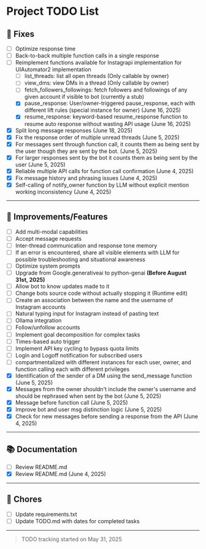# Project TODO List

## 🐞 Fixes
- [ ] Optimize response time
- [ ] Back-to-back multiple function calls in a single response
- [ ] Reimplement functions available for Instagrapi implementation for UIAutomator2 implementation
    - [ ] list_threads: list all open threads (Only callable by owner)
    - [ ] view_dms: view DMs in a thread (Only callable by owner)
    - [ ] fetch_followers_followings: fetch followers and followings of any given account if visible to bot (currently a stub)
    - [x] pause_response: User/owner-triggered pause_response, each with different lift rules (special instance for owner) (June 16, 2025)
    - [x] resume_response: keyword-based resume_response function to resume auto response without wasting API usage (June 16, 2025)
- [x] Split long message responses (June 18, 2025)
- [x] Fix the response order of multiple unread threads (June 5, 2025)
- [x] For messages sent through function call, it counts them as being sent by the user though they are sent by the bot. (June 5, 2025)
- [x] For larger responses sent by the bot it counts them as being sent by the user (June 5, 2025)
- [x] Reliable multiple API calls for function call confirmation (June 4, 2025)
- [x] Fix message history and phrasing issues (June 4, 2025)
- [x] Self-calling of notify_owner function by LLM without explicit mention working inconsistency (June 4, 2025)

---

## 🔧 Improvements/Features
- [ ] Add multi-modal capabilities
- [ ] Accept message requests
- [ ] Inter-thread communication and response tone memory 
- [ ] If an error is encountered, share all visible elements with LLM for possible troubleshooting and situational awareness 
- [ ] Optimize system prompts
- [ ] Upgrade from Google.generativeai to python-genai **(Before August 31st, 2025)** 
- [ ] Allow bot to know updates made to it
- [ ] Change bots source code without actually stopping it (Runtime edit)
- [ ] Create an association between the name and the username of Instagram accounts 
- [ ] Natural typing input for Instagram instead of pasting text 
- [ ] Ollama integration
- [ ] Follow/unfollow accounts
- [ ] Implement goal decomposition for complex tasks
- [ ] Times-based auto trigger
- [ ] Implement API key cycling to bypass quota limits
- [ ] Login and Logoff notification for subscribed users
- [ ] compartmentalized with different instances for each user, owner, and function calling each with different privileges
- [x] Identification of the sender of a DM using the send_message function (June 5, 2025)
- [x] Messages from the owner shouldn't include the owner's username and should be rephrased when sent by the bot (June 5, 2025)
- [x] Message before function call (June 5, 2025)
- [x] Improve bot and user msg distinction logic (June 5, 2025)
- [x] Check for new messages before sending a response from the API (June 4, 2025)

---

## 📚 Documentation
- [ ] Review README.md 
- [x] Review README.md (June 4, 2025)

---

## 🧹 Chores
- [ ] Update requirements.txt
- [ ] Update TODO.md with dates for completed tasks 

---

> TODO tracking started on May 31, 2025
